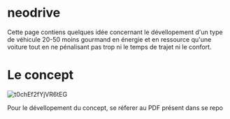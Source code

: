 # neodrive

Cette page contiens quelques idée concernant le dévellopement d'un type de véhicule 20-50 moins gourmand en énergie et en ressource qu'une voiture tout en ne pénalisant pas trop ni le temps de trajet ni le confort.

# Le concept
![t0chEf2fYjVR6tEG](https://github.com/user-attachments/assets/850adef6-5692-4f7c-a690-62e1be22baf3)

Pour le dévellopement du concept, se réferer au PDF présent dans se repo
